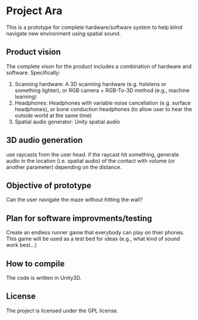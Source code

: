# Project Ara
This is a prototype for complete hardware/software system to help blind navigate new environment using spatial sound.

## Product vision
The complete vison for the product includes a combination of hardware and software. Specifically:
1. Scanning hardware: A 3D scanning hardware (e.g. hololens or something lighter), or RGB camera + RGB-To-3D method (e.g., machine learning) 
2. Headphones: Headphones with variable noise cancellation (e.g. surface headphones), or bone conduction headphones (to allow user to hear the outside world at the same time)
3. Spatial audio generator: Unity spatial audio

## 3D audio generation
use raycasts from the user head. if the raycast hit something, generate audio in the location (i.e. spatial audio) of the contact with volume (or another parameter) depending on the distance.

## Objective of prototype
Can the user navigate the maze without hitting the wall?

## Plan for software improvments/testing
Create an endless runner game that everybody can play on thier phones. This game will be used as a test bed for ideas (e.g., what kind of sound work best...)

## How to compile
The code is written in Unity3D.
  
## License
The project is licensed under the GPL license. 
